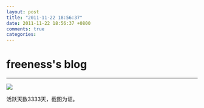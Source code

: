 ```yaml
---
layout: post
title: "2011-11-22 18:56:37"
date: 2011-11-22 18:56:37 +0800
comments: true
categories: 
---
```


# freeness's blog

----------

![](http://okqmqrbgo.bkt.clouddn.com/201111221856371.jpg)

>
活跃天数3333天，截图为证。